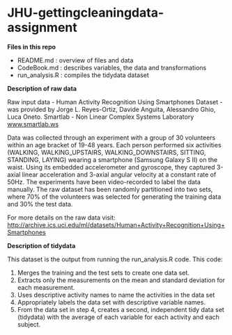 # JHU-gettingcleaningdata-assignment

**Files in this repo**

- README.md : overview of files and data
- CodeBook.md : describes variables, the data and transformations
- run_analysis.R : compiles the tidydata dataset

**Description of raw data**

Raw input data - Human Activity Recognition Using Smartphones Dataset - was provided by Jorge L. Reyes-Ortiz, Davide Anguita, Alessandro Ghio, Luca Oneto.
Smartlab - Non Linear Complex Systems Laboratory www.smartlab.ws  

Data was collected through an experiment with a group of 30 volunteers within an age bracket of 19-48 years. Each person performed six activities (WALKING, WALKING_UPSTAIRS, WALKING_DOWNSTAIRS, SITTING, STANDING, LAYING) wearing a smartphone (Samsung Galaxy S II) on the waist. Using its embedded accelerometer and gyroscope, they captured 3-axial linear acceleration and 3-axial angular velocity at a constant rate of 50Hz. The experiments have been video-recorded to label the data manually. The raw dataset has been randomly partitioned into two sets, where 70% of the volunteers was selected for generating the training data and 30% the test data.

For more details on the raw data visit: http://archive.ics.uci.edu/ml/datasets/Human+Activity+Recognition+Using+Smartphones

**Description of tidydata**

This dataset is the output from running the run_analysis.R code. This code:
1) Merges the training and the test sets to create one data set.
2) Extracts only the measurements on the mean and standard deviation for each measurement. 
3) Uses descriptive activity names to name the activities in the data set
4) Appropriately labels the data set with descriptive variable names. 
5) From the data set in step 4, creates a second, independent tidy data set (tidydata) with the average of each variable for each activity and each subject.
